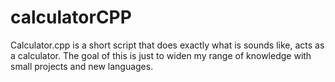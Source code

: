 # calculatorCPP

Calculator.cpp is a short script that does exactly what is sounds like, acts as a calculator. The goal of this is just to widen my range of knowledge with small projects and new languages.
